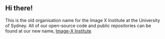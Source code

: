 ## Hi there!

This is the old organisation name for the Image X Institute at the University of Sydney.
All of our open-source code and public repositories can be found at our new name, [Image-X Institute](https://github.com/ACRF-Image-X-Institute/)
